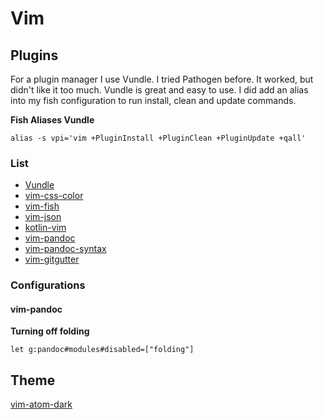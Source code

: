# Vim

## Plugins

For a plugin manager I use Vundle. I tried Pathogen before. It worked, but didn't like it too much. Vundle is great and easy to use. I did add an alias into my fish configuration to run install, clean and update commands.

__Fish Aliases Vundle__

```shell
alias -s vpi='vim +PluginInstall +PluginClean +PluginUpdate +qall'
```

### List
* [Vundle](https://github.com/VundleVim/Vundle.vim)
* [vim-css-color](https://github.com/ap/vim-css-color)
* [vim-fish](https://github.com/dag/vim-fish)
* [vim-json](https://github.com/elzr/vim-json)
* [kotlin-vim](https://github.com/udalov/kotlin-vim)
* [vim-pandoc](https://github.com/vim-pandoc/vim-pandoc)
* [vim-pandoc-syntax](https://github.com/vim-pandoc/vim-pandoc-syntax)
* [vim-gitgutter](https://github.com/airblade/vim-gitgutter)

### Configurations

#### vim-pandoc

__Turning off folding__

```shell
let g:pandoc#modules#disabled=["folding"]
```

## Theme

[vim-atom-dark](https://github.com/gosukiwi/vim-atom-dark)
